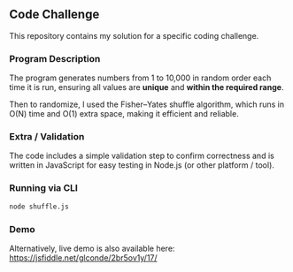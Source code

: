 ## Code Challenge

This repository contains my solution for a specific coding challenge. 

### Program Description

The program generates numbers from 1 to 10,000 in random order each time it is run, ensuring all values are **unique** and **within the required range**. 

Then to randomize, I used the Fisher–Yates shuffle algorithm, which runs in O(N) time and O(1) extra space, making it efficient and reliable. 

### Extra / Validation

The code includes a simple validation step to confirm correctness and is written in JavaScript for easy testing in Node.js (or other platform / tool).

### Running via CLI
```bash
node shuffle.js
```


### Demo
Alternatively, live demo is also available here: https://jsfiddle.net/glconde/2br5ov1y/17/